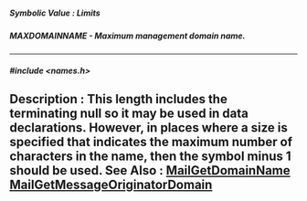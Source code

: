 ##### Symbolic Value : Limits
##### MAXDOMAINNAME - Maximum management domain name.
---
##### #include <names.h>
**Description :**
This length includes the terminating null so it may be used in data 
declarations.  However, in places where a size is specified that indicates the 
maximum number of characters in the name, then the symbol minus 1 should be 
used.
**See Also :**
[MailGetDomainName](D:/md_files/MailGetDomainName.md)
[MailGetMessageOriginatorDomain](D:/md_files/MailGetMessageOriginatorDomain.md)
---
